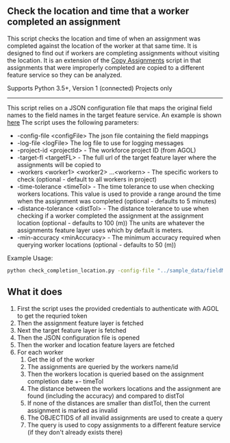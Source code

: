 ## Check the location and time that a worker completed an assignment

This script checks the location and time of when an assignment was completed against the location of the worker at that same time. It is designed to find out if workers are completing assignments without visiting the location.
It is an extension of the [Copy Assignments](copy_assignments_fs_readme.md) script in that assignments that were improperly completed are copied to a different feature service so they can be analyzed.

Supports Python 3.5+, Version 1 (connected) Projects only

----

This script relies on a JSON configuration file that maps the original field names to the field names in the target feature service. An example is shown [here](../sample_data/fieldMappings.json) The script uses the following parameters:

- -config-file \<configFile\> The json file containing the field mappings
- -log-file \<logFile\> The log file to use for logging messages
- -project-id \<projectId\> - The workforce project ID (from AGOL)
- -target-fl \<targetFL\> - The full url of the target feature layer where the assignments will be copied to
- -workers \<worker1\> \<worker2\> ...\<workern\> - The specific workers to check (optional - default to all workers in project)
- -time-tolerance \<timeTol\> - The time tolerance to use when checking workers locations. This value is used to provide a range around the time when the assignment was completed (optional - defaults to 5 minutes)
- -distance-tolerance \<distTol\> - The distance tolerance to use when checking if a worker completed the assignment at the assignment location (optional - defaults to 100 (m)) The units are whatever the assignments feature layer uses which by default is meters.
- -min-accuracy \<minAccuracy\> - The minimum accuracy required when querying worker locations (optional - defaults to 50 (m))

Example Usage:
```bash
python check_completion_location.py -config-file "../sample_data/fieldMappings.json" -u username -p password -org "https://<org>.maps.arcgis.com" -target-fl "http://services.arcgis.com/<server>/arcgis/rest/services/AssignmentsArchives/FeatureServer/0" -where "1=1" -pid "e2293b52beef439ca475427287969466" -log-file "log.txt" -workers worker_1 -time-tolerance 5 -distance-tolerance 100 -min-accuracy 25
```

## What it does

 1. First the script uses the provided credentials to authenticate with AGOL to get the requried token
 2. Then the assignment feature layer is fetched
 3. Next the target feature layer is fetched
 4. Then the JSON configuration file is opened
 5. Then the worker and location feature layers are fetched
 6. For each worker
     1. Get the id of the worker
     2. The assignments are queried by the workers name/id
     3. Then the workers location is queried based on the assignment completion date +- timeTol
     4. The distance between the workers locations and the assignment are found (including the accuracy) and compared to distTol
     5. If none of the distances are smaller than distTol, then the current assignment is marked as invalid
     6. The OBJECTIDS of all invalid assignments are used to create a query
     7. The query is used to copy assignments to a different feature service (if they don't already exists there)
